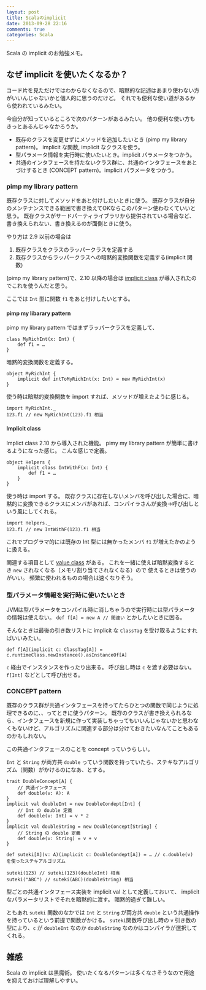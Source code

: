 ```yaml
---
layout: post
title: Scalaのimplicit
date: 2013-09-28 22:16
comments: true
categories: Scala
---
```


Scala の implicit のお勉強メモ。

## なぜ implicit を使いたくなるか？

コード片を見ただけではわからなくなるので、暗黙的な記述はあまり使わない方がいいんじゃないかと個人的に思うのだけど。
それでも便利な使い道があるから使われているみたい。

今自分が知っているところで次のパターンがあるみたい。
他の便利な使い方もきっとあるんじゃなかろうか。

* 既存のクラスを変更せずにメソッドを追加したいとき (pimp my library pattern)。 implicit な関数, implicit なクラスを使う。
* 型パラメータ情報を実行時に使いたいとき。implicit パラメータをつかう。
* 共通のインタフェースを持たないクラス群に、共通のインタフェースをあとづけするとき (CONCEPT pattern)。implicit パラメータをつかう。

<!-- more -->

### pimp my library pattern

既存クラスに対してメソッドをあと付けしたいときに使う。
既存クラスが自分のメンテナンスできる範囲で書き換えてOKならこのパターン使わなくていいと思う。
既存クラスがサードパーティライブラリから提供されている場合など、書き換えられない、書き換えるのが面倒ときに使う。

やり方は 2.9 以前の場合は

1. 既存クラスをクラスのラッパークラスを定義する
2. 既存クラスからラッパークラスへの暗黙的変換関数を定義する(implicit 関数)

(pimp my library pattern)で、2.10 以降の場合は [implicit class](http://docs.scala-lang.org/overviews/core/implicit-classes.html) が導入されたのでこれを使うんだと思う。

ここでは `Int` 型に関数 `f1` をあと付けしたいとする。

#### pimp my libarary pattern

pimp my library pattern ではまずラッパークラスを定義して、

    class MyRichInt(x: Int) {
        def f1 = …
    }

暗黙的変換関数を定義する。

    object MyRichInt {
        implicit def intToMyRichInt(x: Int) = new MyRichInt(x)
    }

使う時は暗黙的変換関数を import すれば、メソッドが増えたように感じる。

    import MyRichInt._
    123.f1 // new MyRichInt(123).f1 相当


#### Implicit class

Implict class 2.10 から導入された機能。
pimy my library pattern が簡単に書けるようになった感じ。
こんな感じで定義。

    object Helpers {
        implicit class IntWithF(x: Int) {
            def f1 = …
        }
    }

使う時は import する。
既存クラスに存在しないメンバを呼び出した場合に、暗黙的に変換できるクラスにメンバがあれば、コンパイラさんが変換→呼び出しという風にしてくれる。

    import Helpers._
    123.f1 // new IntWithF(123).f1 相当

これでプログラマ的には既存の Int 型には無かったメンバ `f1` が増えたかのように扱える。

関連する項目として
[value class](http://docs.scala-lang.org/ja/overviews/core/value-classes.html)
がある。
これを一緒に使えば暗黙変換するとき `new` されなくなる（メモリ割り当てされなくなる）ので
使えるときは使うのがいい。
頻繁に使われるものの場合は速くなりそう。

### 型パラメータ情報を実行時に使いたいとき

JVMは型パラメータをコンパイル時に消しちゃうので実行時には型パラメータの情報は使えない。
`def f[A] = new A // 間違い` とかしたいときに困る。

そんなときは最後の引き数リストに implicit な `ClassTag` を受け取るようにすればいいみたい。

    def f[A](implicit c: ClassTag[A]) = c.runtimeClass.newInstance().asInstanceOf[A]

`c` 経由でインスタンスを作ったり出来る。
呼び出し時は `c` を渡す必要はない。
`f[Int]` などとして呼び出せる。

### CONCEPT pattern

既存のクラス群が共通インタフェースを持ってたらひとつの関数で同じように処理できるのに、、ってときに使うパターン。
既存のクラスが書き換えられるなら、インタフェースを新規に作って実装しちゃってもいいんじゃないかと思わなくもないけど、アルゴリズムに関連する部分は分けておきたいなんてこともあるのかもしれない。

この共通インタフェースのことを concept っていうらしい。

`Int` と `String` が両方共 `double` っていう関数を持っていたら、ステキなアルゴリズム（関数）がかけるのになあ、とする。

    trait DoubleConcept[A] {
        // 共通インタフェース
        def double(v: A): A
    }
    implicit val doubleInt = new DoubleCondept[Int] {
        // Int の double 定義
        def double(v: Int) = v * 2
    }
    implicit val doubleString = new DoubleConcept[String] {
        // String の double 定義
        def double(v: String) = v + v
    }
    
    def suteki[A](v: A)(implicit c: DoubleCondept[A]) = … // c.double(v) を使ったステキアルゴリズム
    
    suteki(123) // suteki(123)(doubleInt) 相当
    suteki("ABC") // suteki(ABC)(doubleString) 相当

型ごとの共通インタフェース実装を implicit val として定義しておいて、 implicit なパラメータリストでそれを暗黙的に渡す。
暗黙的過ぎて難しい。

ともあれ `suteki` 関数のなかでは `Int` と `String` が両方共 `double` という共通操作を持っているという前提で関数がかける。
`suteki`関数呼び出し時の `v` 引き数の型により、`c` が `doubleInt` なのか `doubleString` なのかはコンパイラが選択してくれる。

## 雑感

Scala の implicit は黒魔術。
使いたくなるパターンは多くなさそうなので用途を抑えておけば理解しやすい。
